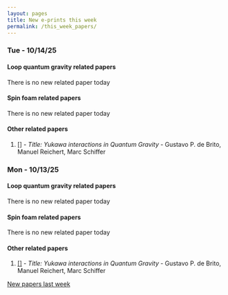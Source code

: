 ```yaml
---
layout: pages
title: New e-prints this week
permalink: /this_week_papers/
---
```




### Tue - 10/14/25

#### Loop quantum gravity related papers

There is no new related paper today 

#### Spin foam related papers

There is no new related paper today 



#### Other related papers

1. [[]](https://arxiv.org/abs/) - *Title:
          Yukawa interactions in Quantum Gravity* - Gustavo P. de Brito, Manuel Reichert, Marc Schiffer



### Mon - 10/13/25

#### Loop quantum gravity related papers

There is no new related paper today 

#### Spin foam related papers

There is no new related paper today 



#### Other related papers

1. [[]](https://arxiv.org/abs/) - *Title:
          Yukawa interactions in Quantum Gravity* - Gustavo P. de Brito, Manuel Reichert, Marc Schiffer






[New papers last week]({{site.url}}/archived/weekly/pre-prints/2025/10/13/archived_weekly_papers.html)